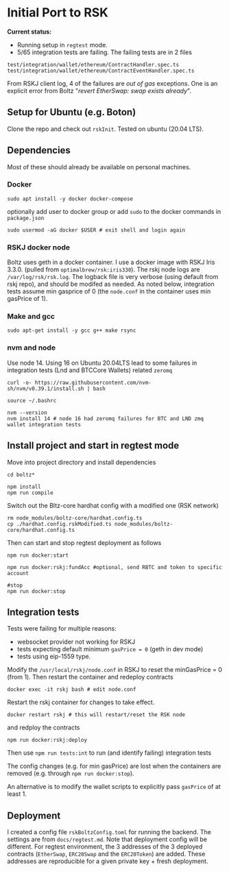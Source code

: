 # Initial Port to RSK

**Current status:** 
* Running setup in `regtest` mode. 
* 5/65 integration tests are failing. The failing tests are in 2 files
```
test/integration/wallet/ethereum/ContractHandler.spec.ts
test/integration/wallet/ethereum/ContractEventHandler.spec.ts
```

From RSKJ client log, 4 of the failures are *out of gas* exceptions. One is an explicit error from Boltz "*revert EtherSwap: swap exists already*".  

## Setup for Ubuntu (e.g. Boton)

Clone the repo and check out `rskInit`. Tested on ubuntu (20.04 LTS).
## Dependencies

Most of these should already be available on personal machines.

### Docker

```
sudo apt install -y docker docker-compose
```
optionally add user to docker group or add `sudo` to the docker commands in `package.json`

```
sudo usermod -aG docker $USER # exit shell and login again
```

### RSKJ docker node 
Boltz uses geth in a docker container. I use a docker image with RSKJ Iris 3.3.0. (pulled from `optimalbrew/rsk:iris330`). The rskj node logs are `/var/log/rsk/rsk.log`. The logback file is very verbose (using default from rskj repo), and should be modifed as needed. As noted below, integration tests assume min gasprice of 0 (the `node.conf` in the container uses min gasPrice of 1).

### Make and gcc
```
sudo apt-get install -y gcc g++ make rsync
```
### nvm and node

Use node 14.  Using 16 on Ubuntu 20.04LTS lead to some failures in integration tests (Lnd and BTCCore Wallets) related `zeromq` 

```
curl -o- https://raw.githubusercontent.com/nvm-sh/nvm/v0.39.1/install.sh | bash

source ~/.bashrc

nvm --version
nvm install 14 # node 16 had zeromq failures for BTC and LND zmq wallet integration tests
```

## Install project and start in regtest mode

Move into project directory and install dependencies
```
cd boltz*

npm install
npm run compile
```

Switch out the Bltz-core hardhat config with a modified one (RSK network)

```
rm node_modules/boltz-core/hardhat.config.ts
cp ./hardhat.config.rskModified.ts node_modules/boltz-core/hardhat.config.ts
```

Then can start and stop regtest deployment as follows

```
npm run docker:start

npm run docker:rskj:fundAcc #optional, send RBTC and token to specific account

#stop
npm run docker:stop
```

## Integration tests
Tests were failing for multiple reasons: 
* websocket provider not working for RSKJ 
* tests expecting default minimum `gasPrice = 0` (geth in dev mode)
* tests using eip-1559 type. 

Modify the `/usr/local/rskj/node.conf` in RSKJ to reset the minGasPrice = 0 (from 1). Then restart the container and redeploy contracts
```
docker exec -it rskj bash # edit node.conf 
```

Restart the rskj container for changes to take effect.

```
docker restart rskj # this will restart/reset the RSK node
```
and redploy the contracts
```
npm run docker:rskj:deploy
```
Then use `npm run tests:int` to run (and identify failing) integration tests

The config changes (e.g. for min gasPrice) are lost when the containers are removed (e.g. through `npm run docker:stop`).

An alternative is to modify the wallet scripts to explicitly pass `gasPrice` of at least 1.

## Deployment

I created a config file `rskBoltzConfig.toml` for running the backend. The settings are from `docs/regtest.md`. Note that deployment config will be different. For regtest environment, the 3 addresses of the 3 deployed contracts (`EtherSwap`, `ERC20Swap` and the `ERC20Token`) are added. These addresses are reproducible for a given private key + fresh deployment.
